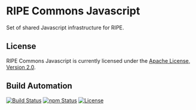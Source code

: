 # RIPE Commons Javascript

Set of shared Javascript infrastructure for RIPE.

## License

RIPE Commons Javascript is currently licensed under the [Apache License, Version 2.0](http://www.apache.org/licenses/).

## Build Automation

[![Build Status](https://travis-ci.org/ripe-tech/ripe-commons-js.svg?branch=master)](https://travis-ci.org/ripe-tech/ripe-commons-js)
[![npm Status](https://img.shields.io/npm/v/ripe-commons.svg)](https://www.npmjs.com/package/ripe-commons)
[![License](https://img.shields.io/badge/license-Apache%202.0-blue.svg)](https://www.apache.org/licenses/)
